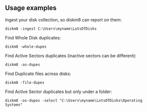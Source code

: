 ## Usage examples

Ingest your disk collection, so diskm8 can report on them:

```
diskm8 -ingest C:\Users\myname\LotsOfDisks
```

Find Whole Disk duplicates:

```
diskm8 -whole-dupes 
```

Find Active Sectors duplicates (inactive sectors can be different):

```
diskm8 -as-dupes
```

Find Duplicate files across disks:

```
diskm8 -file-dupes
```

Find Active Sector duplicates but only under a folder:

```
diskm8 -as-dupes -select "C:\Users\myname\LotsOfDisks\Operating Systems"
```


